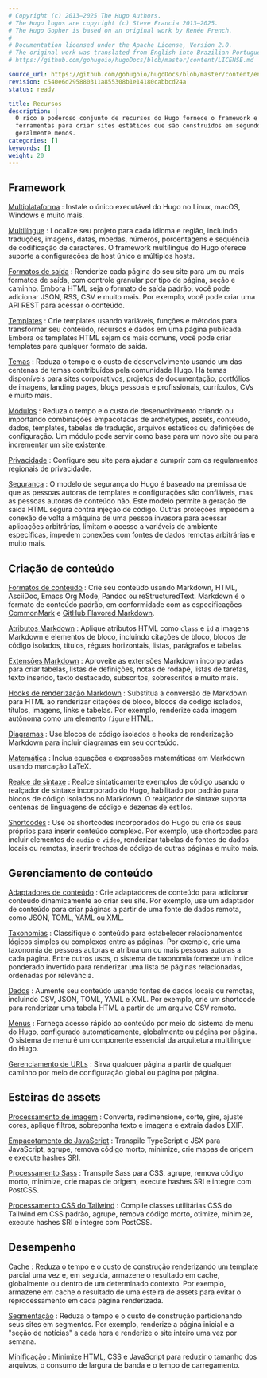 ```yaml
---
# Copyright (c) 2013–2025 The Hugo Authors.
# The Hugo logos are copyright (c) Steve Francia 2013–2025.
# The Hugo Gopher is based on an original work by Renée French.
#
# Documentation licensed under the Apache License, Version 2.0.
# The original work was translated from English into Brazilian Portuguese.
# https://github.com/gohugoio/hugoDocs/blob/master/content/LICENSE.md

source_url: https://github.com/gohugoio/hugoDocs/blob/master/content/en/about/features.md
revision: c540e6d295880311a855308b1e14180cabbcd24a
status: ready

title: Recursos
description: |
  O rico e poderoso conjunto de recursos do Hugo fornece o framework e as
  ferramentas para criar sites estáticos que são construídos em segundos,
  geralmente menos.
categories: []
keywords: []
weight: 20
---
```


## Framework

[Multiplataforma]
: Instale o único executável do Hugo no Linux, macOS, Windows e muito mais.

[Multilíngue]
: Localize seu projeto para cada idioma e região, incluindo traduções, imagens,
datas, moedas, números, porcentagens e sequência de codificação de caracteres.
O framework multilíngue do Hugo oferece suporte a configurações de host único e
múltiplos hosts.

[Formatos de saída]
: Renderize cada página do seu site para um ou mais formatos de saída, com
controle granular por tipo de página, seção e caminho.
Embora HTML seja o formato de saída padrão, você pode adicionar JSON, RSS, CSV e
muito mais.
Por exemplo, você pode criar uma API REST para acessar o conteúdo.

[Templates]
: Crie templates usando variáveis, funções e métodos para transformar seu
conteúdo, recursos e dados em uma página publicada.
Embora os templates HTML sejam os mais comuns, você pode criar templates para
qualquer formato de saída.

[Temas]
: Reduza o tempo e o custo de desenvolvimento usando um das centenas de temas
contribuídos pela comunidade Hugo.
Há temas disponíveis para sites corporativos, projetos de documentação,
portfólios de imagens, landing pages, blogs pessoais e profissionais,
currículos, CVs e muito mais.

[Módulos]
: Reduza o tempo e o custo de desenvolvimento criando ou importando combinações
empacotadas de archetypes, assets, conteúdo, dados, templates, tabelas de
tradução, arquivos estáticos ou definições de configuração.
Um módulo pode servir como base para um novo site ou para incrementar um site
existente.

[Privacidade]
: Configure seu site para ajudar a cumprir com os regulamentos regionais de
privacidade.

[Segurança]
: O modelo de segurança do Hugo é baseado na premissa de que as pessoas autoras
de templates e configurações são confiáveis, mas as pessoas autoras de conteúdo
não.
Este modelo permite a geração de saída HTML segura contra injeção de código.
Outras proteções impedem a conexão de volta à máquina de uma pessoa invasora
para acessar aplicações arbitrárias, limitam o acesso a variáveis de ambiente
específicas, impedem conexões com fontes de dados remotas arbitrárias e muito
mais.

## Criação de conteúdo

[Formatos de conteúdo]
: Crie seu conteúdo usando Markdown, HTML, AsciiDoc, Emacs Org Mode, Pandoc ou
reStructuredText.
Markdown é o formato de conteúdo padrão, em conformidade com as especificações
[CommonMark] e [GitHub Flavored Markdown].

[Atributos Markdown]
: Aplique atributos HTML como `class` e `id` a imagens Markdown e elementos de
bloco, incluindo citações de bloco, blocos de código isolados, títulos, réguas
horizontais, listas, parágrafos e tabelas.

[Extensões Markdown]
: Aproveite as extensões Markdown incorporadas para criar tabelas, listas de
definições, notas de rodapé, listas de tarefas, texto inserido, texto destacado,
subscritos, sobrescritos e muito mais.

[Hooks de renderização Markdown]
: Substitua a conversão de Markdown para HTML ao renderizar citações de bloco,
blocos de código isolados, títulos, imagens, links e tabelas.
Por exemplo, renderize cada imagem autônoma como um elemento `figure` HTML.

[Diagramas]
: Use blocos de código isolados e hooks de renderização Markdown para incluir
diagramas em seu conteúdo.

[Matemática]
: Inclua equações e expressões matemáticas em Markdown usando marcação LaTeX.

[Realce de sintaxe]
: Realce sintaticamente exemplos de código usando o realçador de sintaxe
incorporado do Hugo, habilitado por padrão para blocos de código isolados no
Markdown.
O realçador de sintaxe suporta centenas de linguagens de código e dezenas de
estilos.

[Shortcodes]
: Use os shortcodes incorporados do Hugo ou crie os seus próprios para
inserir conteúdo complexo.
Por exemplo, use shortcodes para incluir elementos de `audio` e `video`,
renderizar tabelas de fontes de dados locais ou remotas, inserir trechos de
código de outras páginas e muito mais.

## Gerenciamento de conteúdo

[Adaptadores de conteúdo]
: Crie adaptadores de conteúdo para adicionar conteúdo dinamicamente ao criar
seu site.
Por exemplo, use um adaptador de conteúdo para criar páginas a partir de uma
fonte de dados remota, como JSON, TOML, YAML ou XML.

[Taxonomias]
: Classifique o conteúdo para estabelecer relacionamentos lógicos simples ou
complexos entre as páginas.
Por exemplo, crie uma taxonomia de pessoas autoras e atribua um ou mais pessoas
autoras a cada página.
Entre outros usos, o sistema de taxonomia fornece um índice ponderado invertido
para renderizar uma lista de páginas relacionadas, ordenadas por relevância.

[Dados]
: Aumente seu conteúdo usando fontes de dados locais ou remotas, incluindo CSV,
JSON, TOML, YAML e XML.
Por exemplo, crie um shortcode para renderizar uma tabela HTML a partir de um
arquivo CSV remoto.

[Menus]
: Forneça acesso rápido ao conteúdo por meio do sistema de menu do Hugo,
configurado automaticamente, globalmente ou página por página.
O sistema de menu é um componente essencial da arquitetura multilíngue do Hugo.

[Gerenciamento de URLs]
: Sirva qualquer página a partir de qualquer caminho por meio de configuração
global ou página por página.

## Esteiras de assets

[Processamento de imagem]
: Converta, redimensione, corte, gire, ajuste cores, aplique filtros, sobreponha
texto e imagens e extraia dados EXIF.

[Empacotamento de JavaScript]
: Transpile TypeScript e JSX para JavaScript, agrupe, remova código morto,
minimize, crie mapas de origem e execute hashes SRI.

[Processamento Sass]
: Transpile Sass para CSS, agrupe, remova código morto, minimize, crie mapas de
origem, execute hashes SRI e integre com PostCSS.

[Processamento CSS do Tailwind]
: Compile classes utilitárias CSS do Tailwind em CSS padrão, agrupe, remova
código morto, otimize, minimize, execute hashes SRI e integre com PostCSS.

## Desempenho

[Cache]
: Reduza o tempo e o custo de construção renderizando um template parcial uma
vez e, em seguida, armazene o resultado em cache, globalmente ou dentro de um
determinado contexto.
Por exemplo, armazene em cache o resultado de uma esteira de assets para evitar
o reprocessamento em cada página renderizada.

[Segmentação]
: Reduza o tempo e o custo de construção particionando seus sites em segmentos.
Por exemplo, renderize a página inicial e a "seção de notícias" a cada hora e
renderize o site inteiro uma vez por semana.

[Minificação]
: Minimize HTML, CSS e JavaScript para reduzir o tamanho dos arquivos, o consumo
de largura de banda e o tempo de carregamento.

[Adaptadores de conteúdo]: /content-management/content-adapters/

[Atributos Markdown]: /content-management/markdown-attributes/

[Cache]: /functions/partials/includecached/

[CommonMark]: https://spec.commonmark.org/current/

[Dados]: /content-management/data-sources/

[Diagramas]: /content-management/diagrams/

[Empacotamento de JavaScript]: /functions/js/build/

[Extensões Markdown]: /configuration/markup/#extensions

[Formatos de conteúdo]: /content-management/formats/

[Formatos de saída]: /configuration/output-formats/

[Gerenciamento de URLs]: /content-management/urls/

[GitHub Flavored Markdown]: https://github.github.com/gfm/

[Hooks de renderização Markdown]: /render-hooks/introduction/

[Matemática]: /content-management/mathematics/

[Menus]: /content-management/menus/

[Minificação]: /configuration/minify/

[Módulos]: /hugo-modules/

[Multilíngue]: /content-management/multilingual/

[Multiplataforma]: /installation/

[Privacidade]: /configuration/privacy/

[Processamento CSS do Tailwind]: /functions/css/tailwindcss/

[Processamento de imagem]: /content-management/image-processing/

[Processamento Sass]: /functions/css/Sass/

[Realce de sintaxe]: /content-management/syntax-highlighting/

[Segmentação]: /configuration/segments/

[Segurança]: /about/security/

[Shortcodes]: /content-management/shortcodes/

[Taxonomias]: /content-management/taxonomies/

[Temas]: https://themes.gohugo.io/

[Templates]: /templates/introduction/
